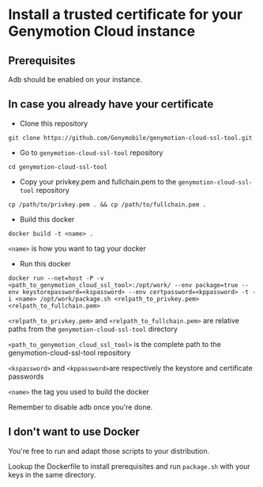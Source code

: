 # Install a trusted certificate for your Genymotion Cloud instance 

## Prerequisites

Adb should be enabled on your instance.

## In case you already have your certificate

* Clone this repository

`git clone https://github.com/Genymobile/genymotion-cloud-ssl-tool.git`

* Go to `genymotion-cloud-ssl-tool` repository

`cd genymotion-cloud-ssl-tool`

* Copy your privkey.pem and fullchain.pem to the `genymotion-cloud-ssl-tool` repository

`cp /path/to/privkey.pem . && cp /path/to/fullchain.pem .`

* Build this docker

`docker build -t <name> .`

`<name>` is how you want to tag your docker

* Run this docker

`docker run --net=host -P -v <path_to_genymotion_cloud_ssl_tool>:/opt/work/ --env package=true --env keystorepassword=<kspassword> --env certpassword=<kppassword> -t -i <name> /opt/work/package.sh <relpath_to_privkey.pem> <relpath_to_fullchain.pem>`

`<relpath_to_privkey.pem>` and `<relpath_to_fullchain.pem>` are relative paths from the `genymotion-cloud-ssl-tool` directory

`<path_to_genymotion_cloud_ssl_tool>` is the complete path to the genymotion-cloud-ssl-tool repository

`<kspassword>` and `<kppassword>`are respectively the keystore and certificate passwords

`<name>` the tag you used to build the docker

Remember to disable adb once you're done.

## I don't want to use Docker

You're free to run and adapt those scripts to your distribution.

Lookup the Dockerfile to install prerequisites and run `package.sh` with your keys in the same directory.
